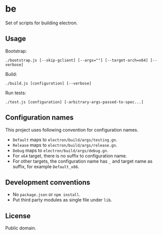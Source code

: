 # be

Set of scripts for building electron.

## Usage

Bootstrap:

```
./bootstrap.js [--skip-gclient] [--args=""] [--target-arch=x64] [--verbose]
```

Build:

```
./build.js [configuration] [--verbose]
```

Run tests:

```
./test.js [configuration] [-arbitrary-args-passed-to-spec...]
```

## Configuration names

This project uses following convention for configuration names.

* `Default` maps to `electron/build/args/testing.gn`.
* `Release` maps to `electron/build/args/release.gn`.
* `Debug` maps to `electron/build/args/debug.gn`.
* For `x64` target, there is no suffix to configuration name.
* For other targets, the configuration name has `_` and target name as suffix,
  for example `Default_x86`.

## Development conventions

* No `package.json` or `npm install`.
* Put third party modules as single file under `lib`.

## License

Public domain.
